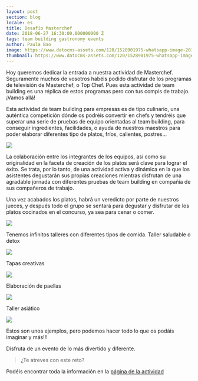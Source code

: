 ```yaml
---
layout: post
section: blog
locale: es
title: Desafío Masterchef
date: 2018-06-27 16:30:00.000000000 Z
tags: team building gastronomy events
author: Paula Bao
image: https://www.datocms-assets.com/120/1528901975-whatsapp-image-2018-06-13-at-16-58-58.jpeg?w=1024&fm=jpg
thumbnail: https://www.datocms-assets.com/120/1528901975-whatsapp-image-2018-06-13-at-16-58-58.jpeg?w=105&fm=jpg
---
```


Hoy queremos dedicar la entrada a nuestra actividad de Masterchef. Seguramente muchos de vosotros habéis podido disfrutar de los programas de televisión de Masterchef, o Top Chef. Pues esta actividad de team building es una réplica de estos programas pero con tus compis de trabajo.¡Vamos allá! 

<!--more-->

Esta actividad de team building para empresas es de tipo culinario, una auténtica competición dónde os podréis convertir en chefs y tendréis que superar una serie de pruebas de equipo orientadas al team building, para conseguir ingredientes, facilidades, o ayuda de nuestros maestros para poder elaborar diferentes tipo de platos, fríos, calientes, postres...

![](https://www.datocms-assets.com/120/1528902522-whatsapp-image-2018-06-13-at-16-58-58-2.jpeg)


La colaboración entre los integrantes de los equipos, así como su originalidad en la faceta de creación de los platos será clave para lograr el éxito. Se trata, por lo tanto, de una actividad activa y dinámica en la que los asistentes degustarán sus propias creaciones mientras disfrutan de una agradable jornada con diferentes pruebas de team building en compañía de sus compañeros de trabajo.

Una vez acabados los platos, habrá un veredicto por parte de nuestros jueces, y después todo el grupo se sentará para degustar y disfrutar de los platos cocinados en el concurso, ya sea para cenar o comer. 


![](https://www.datocms-assets.com/120/1530189269-img-20171027-wa0010.jpg)

Tenemos infinitos talleres con diferentes tipos de comida.
Taller saludable o detox

![](https://www.datocms-assets.com/120/1528902680-salad-27564671920.jpg)

Tapas creativas

![](https://www.datocms-assets.com/120/1528902793-lobby-lounge-22623481920.jpg)

Elaboración de paellas

![](https://www.datocms-assets.com/120/1528902951-spanish-cuisine-5060571920.jpg)

Taller asiático

![](https://www.datocms-assets.com/120/1528903089-thai-food-24572231920.jpg)

Estos son unos ejemplos, pero podemos hacer todo lo que os podáis imaginar y más!!!

Disfruta de un evento de lo más divertido y diferente.
> ¿Te atreves con este reto?

Podéis encontrar toda la información en la [página de la actividad](https://www.thegreenvintage.com/es/activities/masterchef/)
